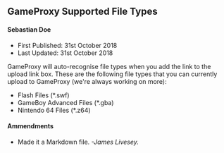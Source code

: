 ## GameProxy Supported File Types
#### Sebastian Doe
* First Published: 31st October 2018
* Last Updated: 31st October 2018

GameProxy will auto-recognise file types when you add the link to the upload
link box. These are the following file types that you can currently upload to
GameProxy (we're always working on more):

* Flash Files (*.swf)
* GameBoy Advanced Files (*.gba)
* Nintendo 64 Files (*.z64)

#### Ammendments
* Made it a Markdown file. _-James Livesey._